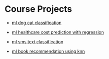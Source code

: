 # Course Projects

- [ml dog cat classification](https://github.com/ChukwuemekaAham/fcc-ml-dog-cat-classification)

- [ml healthcare cost prediction with regression](https://github.com/ChukwuemekaAham/fcc-ml-healthcare-cost-prediction-with-regression)

- [ml sms text classification](https://github.com/ChukwuemekaAham/fcc_ml_sms_text_classification)

- [ml book recommendation using knn](https://github.com/ChukwuemekaAham/fcc-ml-book-recommendation-using-knn)